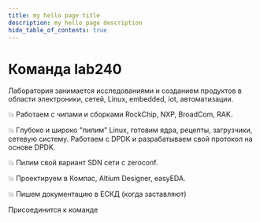 ```yaml
---
title: my hello page title
description: my hello page description
hide_table_of_contents: true
---
```


# Команда lab240

Лаборатория занимается исследованиями и созданием продуктов в области электроники, сетей, Linux, embedded, iot, автоматизации.

:boom: Работаем с чипами и сборками RockChip, NXP, BroadCom, RAK.

:boom: Глубоко и широко "пилим" Linux, готовим ядра, рецепты, загрузчики, сетевую систему. Работаем с DPDK и разрабатываем свой протокол на основе DPDK.

:boom: Пилим свой вариант SDN сети с zeroconf.

:boom: Проектируем в Компас, Altium Designer, easyEDA.

:boom: Пишем документацию в ЕСКД (когда заставляют)

Присоединится к команде

